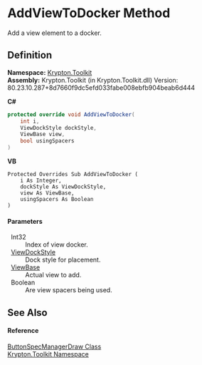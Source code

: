 # AddViewToDocker Method


Add a view element to a docker.



## Definition
**Namespace:** <a href="79d2eac2-21f4-54ff-7552-b20c33c30600.md">Krypton.Toolkit</a>  
**Assembly:** Krypton.Toolkit (in Krypton.Toolkit.dll) Version: 80.23.10.287+8d7660f9dc5efd033fabe008ebfb904beab6d444

**C#**
``` C#
protected override void AddViewToDocker(
	int i,
	ViewDockStyle dockStyle,
	ViewBase view,
	bool usingSpacers
)
```
**VB**
``` VB
Protected Overrides Sub AddViewToDocker ( 
	i As Integer,
	dockStyle As ViewDockStyle,
	view As ViewBase,
	usingSpacers As Boolean
)
```



#### Parameters
<dl><dt>  Int32</dt><dd>Index of view docker.</dd><dt>  <a href="6da73770-cdf2-3d7c-814e-8b44ce6769ed.md">ViewDockStyle</a></dt><dd>Dock style for placement.</dd><dt>  <a href="309ac2d8-bfc5-c1a7-ab6a-4f4cf86a1ba6.md">ViewBase</a></dt><dd>Actual view to add.</dd><dt>  Boolean</dt><dd>Are view spacers being used.</dd></dl>

## See Also


#### Reference
<a href="4440b6f1-9969-0722-66ab-7457830e99d1.md">ButtonSpecManagerDraw Class</a>  
<a href="79d2eac2-21f4-54ff-7552-b20c33c30600.md">Krypton.Toolkit Namespace</a>  
